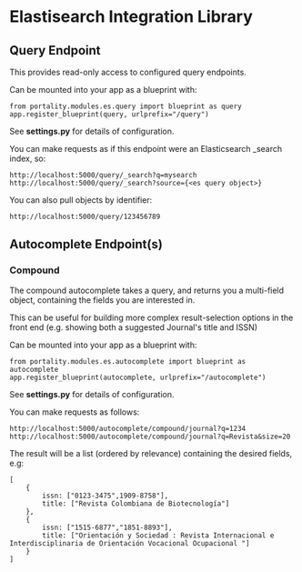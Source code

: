 # Elastisearch Integration Library

## Query Endpoint

This provides read-only access to configured query endpoints.

Can be mounted into your app as a blueprint with:

    from portality.modules.es.query import blueprint as query
    app.register_blueprint(query, urlprefix="/query")

See **settings.py** for details of configuration.

You can make requests as if this endpoint were an Elasticsearch _search index, so:

    http://localhost:5000/query/_search?q=mysearch
    http://localhost:5000/query/_search?source={<es query object>}

You can also pull objects by identifier:

    http://localhost:5000/query/123456789

## Autocomplete Endpoint(s)

### Compound

The compound autocomplete takes a query, and returns you a multi-field object, containing the fields you are interested in.

This can be useful for building more complex result-selection options in the front end (e.g. showing both a suggested Journal's title and ISSN)

Can be mounted into your app as a blueprint with:

    from portality.modules.es.autocomplete import blueprint as autocomplete
    app.register_blueprint(autocomplete, urlprefix="/autocomplete")

See **settings.py** for details of configuration.

You can make requests as follows:

    http://localhost:5000/autocomplete/compound/journal?q=1234
    http://localhost:5000/autocomplete/compound/journal?q=Revista&size=20

The result will be a list (ordered by relevance) containing the desired fields, e.g:

    [
        {
            issn: ["0123-3475",1909-8758"],
            title: ["Revista Colombiana de Biotecnología"]
        },
        {
            issn: ["1515-6877","1851-8893"],
            title: ["Orientación y Sociedad : Revista Internacional e Interdisciplinaria de Orientación Vocacional Ocupacional "]
        }
    ]
